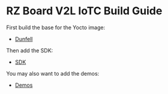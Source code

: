 # RZ Board V2L IoTC Build Guide

First build the base for the Yocto image:
- [Dunfell](./dunfell/RZBoardV2L_IoTC_dunfell.md)

Then add the SDK:
- [SDK](../IoTC-SDK/README.md)

You may also want to add the demos:
- [Demos](../Demos/README.md)

